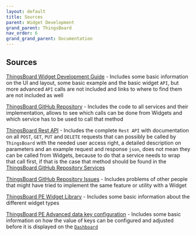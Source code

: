 ```yaml
---
layout: default
title: Sources
parent: Widget Development
grand_parent: ThingsBoard
nav_order: 6
grand_grand_parent: Documentation
---
```


## Sources

[ThingsBoard Widget Development Guide](https://thingsboard.io/docs/user-guide/contribution/widgets-development/#introduction) - Includes some basic information on the UI and layout, some basic example and the basic widget `API`, but more advanced `API` calls are not included and links to where to find them are not included as well

[ThingsBoard GitHub Repository](https://github.com/thingsboard/thingsboard/blob/master/) - Includes the code to all services and their implementation, allows to see which calls can be done from Widgets and which service has to be used to call that method

[ThingsBoard Rest API](https://demo.thingsboard.io/swagger-ui/) - Includes the complete `Rest API` with documentation on all `POST`, `GET`, `PUT` and `DELETE` requests that can possibly be called by `ThingsBoard` with the needed user access right, a detailed description on parameters and an example request and response `json`, does not mean they can be called from Widgets, because to do that a service needs to wrap that call first, if that is the case that method should be found in the [ThingsBoard GitHub Repository Services](https://github.com/thingsboard/thingsboard/blob/master/ui-ngx/src/app/core/http/)

[ThingsBoard GitHub Repository Issues](https://github.com/thingsboard/thingsboard/issues) - Includes problems of other people that might have tried to implement the same feature or utility with a Widget

[ThingsBoard PE Widget Library](https://thingsboard.io/docs/pe/user-guide/ui/widget-library/) - Includes some basic information about the different widget types

[ThingsBoard PE Advanced data key configuration](https://thingsboard.io/docs/pe/user-guide/ui/advanced-data-key-configuration/) - Includes some basic information on how the value of keys can be configured and adjusted before it is displayed on the [`Dashboard`](https://thingsboard.io/docs/user-guide/dashboards/)
